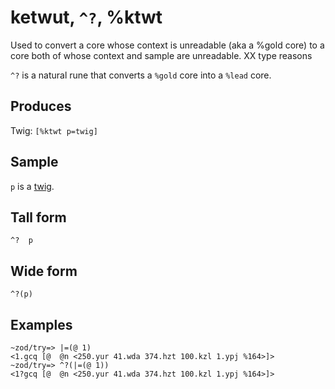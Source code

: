 ketwut, `^?`, %ktwt
============================

Used to convert a core whose context is unreadable (aka
a %gold core) to a core both of whose context and sample are
unreadable. XX type reasons


`^?` is a natural rune that converts a `%gold` core into a `%lead` core.

Produces
--------

Twig: `[%ktwt p=twig]`

Sample
------

`p` is a [twig]().

Tall form
---------

    ^?  p

Wide form
---------

    ^?(p)

Examples
--------

    ~zod/try=> |=(@ 1)
    <1.gcq [@  @n <250.yur 41.wda 374.hzt 100.kzl 1.ypj %164>]>
    ~zod/try=> ^?(|=(@ 1))
    <1?gcq [@  @n <250.yur 41.wda 374.hzt 100.kzl 1.ypj %164>]>
